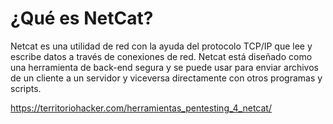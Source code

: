 # ¿Qué es NetCat?

Netcat es una utilidad de red con la ayuda del protocolo TCP/IP que lee y escribe datos a través de conexiones de red. Netcat está diseñado como una
herramienta de back-end segura y se puede usar para enviar archivos de un cliente a un servidor y viceversa directamente con otros programas y scripts.

https://territoriohacker.com/herramientas_pentesting_4_netcat/
